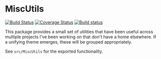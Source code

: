 # MiscUtils

[![Build Status](https://travis-ci.org/AustinPrivett/MiscUtils.jl.svg?branch=master)](https://travis-ci.org/AustinPrivett/MiscUtils.jl)
[![Coverage Status](https://coveralls.io/repos/github/AustinPrivett/MiscUtils.jl/badge.svg?branch=master)](https://coveralls.io/github/AustinPrivett/MiscUtils.jl?branch=master)
[![Build status](https://ci.appveyor.com/api/projects/status/49vl5u649ab3thwl/branch/master?svg=true)](https://ci.appveyor.com/project/AustinPrivett/miscutils-jl/branch/master)

This package provides a small set of utilities that have been useful across multiple projects I've been working on that don't have a home elsewhere. If a unifying theme emerges, these will be grouped appropriately.

See `src/MiscUtils` for the exported functionality.
